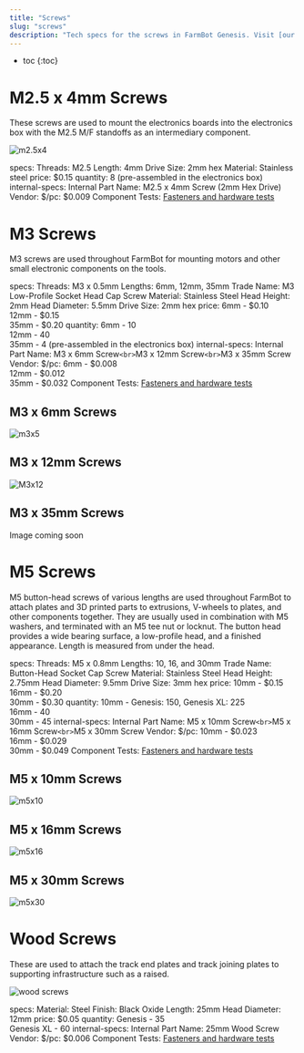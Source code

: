 ```yaml
---
title: "Screws"
slug: "screws"
description: "Tech specs for the screws in FarmBot Genesis. Visit [our shop](http://shop.farm.bot) to purchase parts."
---
```


* toc
{:toc}


# M2.5 x 4mm Screws

These screws are used to mount the electronics boards into the electronics box with the M2.5 M/F standoffs as an intermediary component.

![m2.5x4](_images/m2.5x4.jpg)

specs:
  Threads: M2.5
  Length: 4mm
  Drive Size: 2mm hex
  Material: Stainless steel
  price: $0.15
  quantity: 8 (pre-assembled in the electronics box)
internal-specs:
  Internal Part Name: M2.5 x 4mm Screw (2mm Hex Drive)
  Vendor: 
  $/pc: $0.009
  Component Tests: [Fasteners and hardware tests](../fasteners-and-hardware.md#component-tests)

# M3 Screws

M3 screws are used throughout FarmBot for mounting motors and other small electronic components on the tools.

specs:
  Threads: M3 x 0.5mm
  Lengths: 6mm, 12mm, 35mm
  Trade Name: M3 Low-Profile Socket Head Cap Screw
  Material: Stainless Steel
  Head Height: 2mm
  Head Diameter: 5.5mm
  Drive Size: 2mm hex
  price: 6mm - $0.10<br>12mm - $0.15<br>35mm - $0.20
  quantity: 6mm - 10<br>12mm - 40<br>35mm - 4 (pre-assembled in the electronics box)
internal-specs:
  Internal Part Name: M3 x 6mm Screw`<br>`M3 x 12mm Screw`<br>`M3 x 35mm Screw
  Vendor: 
  $/pc: 6mm - $0.008<br>12mm - $0.012<br>35mm - $0.032
  Component Tests: [Fasteners and hardware tests](../fasteners-and-hardware.md#component-tests)

## M3 x 6mm Screws

![m3x5](_images/m3x5.jpg)

## M3 x 12mm Screws

![M3x12](_images/m3x12.jpg)

## M3 x 35mm Screws

Image coming soon

# M5 Screws

M5 button-head screws of various lengths are used throughout FarmBot to attach plates and 3D printed parts to extrusions, V-wheels to plates, and other components together. They are usually used in combination with M5 washers, and terminated with an M5 tee nut or locknut. The button head provides a wide bearing surface, a low-profile head, and a finished appearance. Length is measured from under the head.

specs:
  Threads: M5 x 0.8mm
  Lengths: 10, 16, and 30mm
  Trade Name: Button-Head Socket Cap Screw
  Material: Stainless Steel
  Head Height: 2.75mm
  Head Diameter: 9.5mm
  Drive Size: 3mm hex
  price: 10mm - $0.15<br>16mm - $0.20<br>30mm - $0.30
  quantity: 10mm - Genesis: 150, Genesis XL: 225<br>16mm - 40<br>30mm - 45
internal-specs:
  Internal Part Name: M5 x 10mm Screw`<br>`M5 x 16mm Screw`<br>`M5 x 30mm Screw
  Vendor: 
  $/pc: 10mm - $0.023<br>16mm - $0.029<br>30mm - $0.049
  Component Tests: [Fasteners and hardware tests](../fasteners-and-hardware.md#component-tests)

## M5 x 10mm Screws

![m5x10](_images/m5x10.jpg)

## M5 x 16mm Screws

![m5x16](_images/m5x16.jpg)

## M5 x 30mm Screws

![m5x30](_images/m5x30.jpg)

# Wood Screws

These are used to attach the track end plates and track joining plates to supporting infrastructure such as a raised.

![wood screws](_images/wood_screws.jpg)

specs:
  Material: Steel
  Finish: Black Oxide
  Length: 25mm
  Head Diameter: 12mm
  price: $0.05
  quantity: Genesis - 35<br>Genesis XL - 60
internal-specs:
  Internal Part Name: 25mm Wood Screw
  Vendor: 
  $/pc: $0.006
  Component Tests: [Fasteners and hardware tests](../fasteners-and-hardware.md#component-tests)
